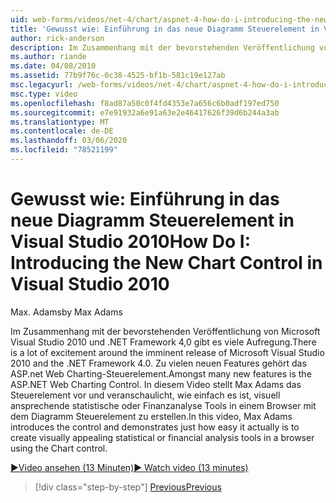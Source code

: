 ```yaml
---
uid: web-forms/videos/net-4/chart/aspnet-4-how-do-i-introducing-the-new-chart-control-in-visual-studio-2010
title: 'Gewusst wie: Einführung in das neue Diagramm Steuerelement in Visual Studio 2010 | Microsoft-Dokumentation'
author: rick-anderson
description: Im Zusammenhang mit der bevorstehenden Veröffentlichung von Microsoft Visual Studio 2010 und .NET Framework 4,0 gibt es viele Aufregung. Zu den zahlreichen neuen Features zählt der ASP.net...
ms.author: riande
ms.date: 04/08/2010
ms.assetid: 77b9f76c-0c38-4525-bf1b-581c19e127ab
msc.legacyurl: /web-forms/videos/net-4/chart/aspnet-4-how-do-i-introducing-the-new-chart-control-in-visual-studio-2010
msc.type: video
ms.openlocfilehash: f8ad87a50c0f4fd4353e7a656c6b0adf197ed750
ms.sourcegitcommit: e7e91932a6e91a63e2e46417626f39d6b244a3ab
ms.translationtype: MT
ms.contentlocale: de-DE
ms.lasthandoff: 03/06/2020
ms.locfileid: "78521199"
---
```

# <a name="how-do-i-introducing-the-new-chart-control-in-visual-studio-2010"></a><span data-ttu-id="b9651-104">Gewusst wie: Einführung in das neue Diagramm Steuerelement in Visual Studio 2010</span><span class="sxs-lookup"><span data-stu-id="b9651-104">How Do I: Introducing the New Chart Control in Visual Studio 2010</span></span>

<span data-ttu-id="b9651-105">Max. Adams</span><span class="sxs-lookup"><span data-stu-id="b9651-105">by Max Adams</span></span>

<span data-ttu-id="b9651-106">Im Zusammenhang mit der bevorstehenden Veröffentlichung von Microsoft Visual Studio 2010 und .NET Framework 4,0 gibt es viele Aufregung.</span><span class="sxs-lookup"><span data-stu-id="b9651-106">There is a lot of excitement around the imminent release of Microsoft Visual Studio 2010 and the .NET Framework 4.0.</span></span> <span data-ttu-id="b9651-107">Zu vielen neuen Features gehört das ASP.net Web Charting-Steuerelement.</span><span class="sxs-lookup"><span data-stu-id="b9651-107">Amongst many new features is the ASP.NET Web Charting Control.</span></span> <span data-ttu-id="b9651-108">In diesem Video stellt Max Adams das Steuerelement vor und veranschaulicht, wie einfach es ist, visuell ansprechende statistische oder Finanzanalyse Tools in einem Browser mit dem Diagramm Steuerelement zu erstellen.</span><span class="sxs-lookup"><span data-stu-id="b9651-108">In this video, Max Adams introduces the control and demonstrates just how easy it actually is to create visually appealing statistical or financial analysis tools in a browser using the Chart control.</span></span>

[<span data-ttu-id="b9651-109">&#9654;Video ansehen (13 Minuten)</span><span class="sxs-lookup"><span data-stu-id="b9651-109">&#9654; Watch video (13 minutes)</span></span>](https://channel9.msdn.com/Blogs/ASP-NET-Site-Videos/aspnet-4-how-do-i-introducing-the-new-chart-control-in-visual-studio-2010)

> [!div class="step-by-step"]
> [<span data-ttu-id="b9651-110">Previous</span><span class="sxs-lookup"><span data-stu-id="b9651-110">Previous</span></span>](aspnet-4-quick-hit-chart-control.md)
